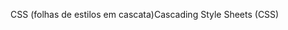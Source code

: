 <span data-ttu-id="6e7a6-101">CSS (folhas de estilos em cascata)</span><span class="sxs-lookup"><span data-stu-id="6e7a6-101">Cascading Style Sheets (CSS)</span></span>